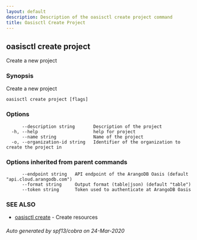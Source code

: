 ```yaml
---
layout: default
description: Description of the oasisctl create project command
title: Oasisctl Create Project
---
```

## oasisctl create project

Create a new project

### Synopsis

Create a new project

```
oasisctl create project [flags]
```

### Options

```
      --description string       Description of the project
  -h, --help                     help for project
      --name string              Name of the project
  -o, --organization-id string   Identifier of the organization to create the project in
```

### Options inherited from parent commands

```
      --endpoint string   API endpoint of the ArangoDB Oasis (default "api.cloud.arangodb.com")
      --format string     Output format (table|json) (default "table")
      --token string      Token used to authenticate at ArangoDB Oasis
```

### SEE ALSO

* [oasisctl create](oasisctl_create.md)	 - Create resources

###### Auto generated by spf13/cobra on 24-Mar-2020
